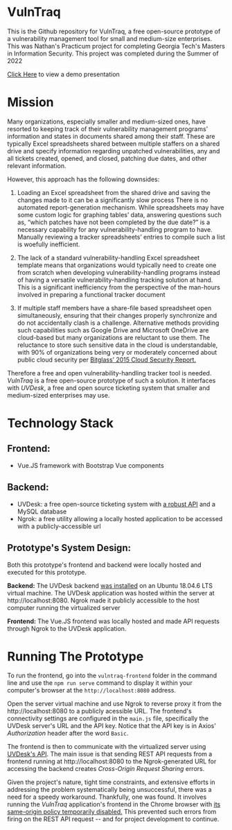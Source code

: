 # VulnTraq
This is the Github repository for VulnTraq, a free open-source prototype of a vulnerability management tool for small and medium-size enterprises. This was Nathan's Practicum project for completing Georgia Tech's Masters in Information Security. This project was completed during the Summer of 2022

[Click Here](https://youtu.be/pyRpI-hPn_4) to view a demo presentation

# Mission
Many organizations, especially smaller and medium-sized ones, have resorted to keeping track of their vulnerability management programs’ information and states in documents shared among their staff. These are typically Excel spreadsheets shared between multiple staffers on a shared drive and specify information regarding unpatched vulnerabilities, any and all tickets created, opened, and closed, patching due dates, and other relevant information. 

However, this approach has the following downsides:

1. Loading an Excel spreadsheet from the shared drive and saving the changes made to it can be a significantly slow process
There is no automated report-generation mechanism. While spreadsheets may have some custom logic for graphing tables’ data, answering questions such as, “which patches have not been completed by the due date?” is a necessary capability for any vulnerability-handling program to have. Manually reviewing a tracker spreadsheets’ entries to compile such a list is woefully inefficient.

2. The lack of a standard vulnerability-handling Excel spreadsheet template means that organizations would typically need to create one from scratch when developing vulnerability-handling programs instead of having a versatile vulnerability-handling tracking solution at hand. This is a significant inefficiency from the perspective of the man-hours involved in preparing a functional tracker document

3. If multiple staff members have a share-file based spreadsheet open simultaneously, ensuring that their changes properly synchronize and do not accidentally clash is a challenge. Alternative methods providing such capabilities such as Google Drive and Microsoft OneDrive are cloud-based but many organizations are reluctant to use them. The reluctance to store such sensitive data in the cloud is understandable, with 90% of organizations being very or moderately concerned about public cloud security per [Bitglass’ 2015 Cloud Security Report.](https://pages.bitglass.com/Cloud-Security-Report-2015-PDF.html) 

Therefore a free and open vulnerability-handling tracker tool is needed. *VulnTraq* is a free open-source prototype of such a solution. It interfaces with *UVDesk*, a free and open source ticketing system that smaller and medium-sized enterprises may use.

# Technology Stack

## Frontend:
- Vue.JS framework with Bootstrap Vue components

## Backend:

- UVDesk: a free open-source ticketing system with [a robust API](https://github.com/uvdesk/api-bundle) and a MySQL database
- Ngrok: a free utility allowing a locally hosted application to be accessed with a publicly-accessible url

## Prototype's System Design:

Both this prototype's frontend and backend were locally hosted and executed for this prototype. 

**Backend:**
The UVDesk backend [was installed](https://computingforgeeks.com/setup-uvdesk-ticketing-system-on-ubuntu/) on an Ubuntu 18.04.6 LTS virtual machine. The UVDesk application was hosted within the server at http://localhost:8080. Ngrok made it publicly accessible to the host computer running the virtualized server

**Frontend:**
The Vue.JS frontend was locally hosted and made API requests through Ngrok to the UVDesk application.

# Running The Prototype
To run the frontend, go into the `vulntraq-frontend` folder in the command line and use the `npm run serve` command to display it within your computer's browser at the `http://localhost:8080` address.

Open the server virtual machine and use Ngrok to reverse proxy it from the http://localhost:8080 to a publicly acessible URL. The frontend's connectivity settings are configured in the `main.js` file, specifically the UVDesk server's URL and the API key. Notice that the API key is in Axios' *Authorization* header after the word `Basic`.

The frontend is then to communicate with the virtualized server using [UVDesk's API](https://github.com/uvdesk/api-bundle). The main issue is that sending REST API requests from a frontend running at http://localhost:8080 to the Ngrok-generated URL for accessing the backend creates _Cross-Origin Request Sharing_ errors.

Given the project's nature, tight time constraints, and extensive efforts in addressing the problem systematically being unsuccessful, there was a need for a speedy workaround. Thankfully, one was found. It involves running the _VulnTraq_ application's frontend in the Chrome browser with [its same-origin policy temporarily disabled.](https://stackoverflow.com/a/42024918) This prevented such errors from firing on the REST API request -- and for project development to continue.

